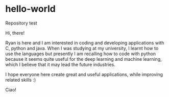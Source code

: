 # hello-world
Repository test

Hi, there!

Ryan is here and I am interested in coding and developing applications with C, python and java.
When I was studying at my university, I learnt how to use the languages but presently I am recalling how to code with python because it seems quite useful for the deep learning and machine learning, which I believe that it may lead the future industries.

I hope everyone here create great and useful applications, while improving related skills :)

Ciao!
